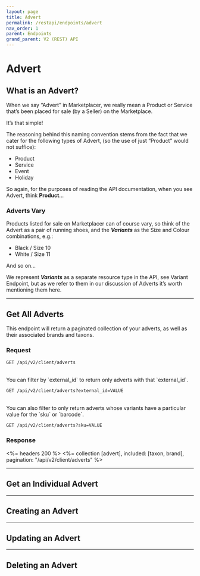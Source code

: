 ```yaml
---
layout: page
title: Advert
permalink: /restapi/endpoints/advert
nav_order: 1
parent: Endpoints
grand_parent: V2 (REST) API
---
```


# Advert

## What is an Advert?

When we say “Advert” in Marketplacer, we really mean a Product or Service that’s been placed for sale (by a Seller) on the Marketplace.

It’s that simple!

The reasoning behind this naming convention stems from the fact that we cater for the following types of Advert, (so the use of just “Product” would not suffice):

- Product
- Service
- Event
- Holiday

So again, for the purposes of reading the API documentation, when you see Advert, think **Product**…

### Adverts Vary

Products listed for sale on Marketplacer can of course vary, so think of the Advert as a pair of running shoes, and the _**Variants**_ as the Size and Colour combinations, e.g.:

- Black / Size 10
- White / Size 11

And so on…

We represent _**Variants**_ as a separate resource type in the API, see Variant Endpoint, but as we refer to them in our discussion of Adverts it’s worth mentioning them here.

<hr>

## Get All Adverts

This endpoint will return a paginated collection of your adverts, as well as their associated brands and taxons.

### Request

```shell
GET /api/v2/client/adverts
```

<br>
You can filter by `external_id` to return only adverts with that `external_id`.

    GET /api/v2/client/adverts?external_id=VALUE

<br>
You can also filter to only return adverts whose variants have a particular value for the `sku` or `barcode`.

    GET /api/v2/client/adverts?sku=VALUE

### Response

<%= headers 200 %>
<%= collection [advert], included: [taxon, brand], pagination: "/api/v2/client/adverts" %>

<hr>

## Get an Individual Advert

<hr>

## Creating an Advert

<hr>

## Updating an Advert

<hr>

## Deleting an Advert
